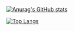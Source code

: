 [![Anurag's GitHub stats](https://github-readme-stats.vercel.app/api?username=thxbrop&show_icons=true&bg_color=30,e96443,904e95&title_color=fff&text_color=fff)](https://github.com/anuraghazra/github-readme-stats)

[![Top Langs](https://github-readme-stats.vercel.app/api/top-langs/?username=thxbrop&hide=CSS&bg_color=30,e96443,904e95&title_color=fff&text_color=fff)](https://github.com/anuraghazra/github-readme-stats)
